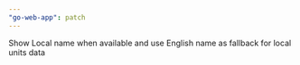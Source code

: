 ```yaml
---
"go-web-app": patch
---
```


Show Local name when available and use English name as fallback for local units data
